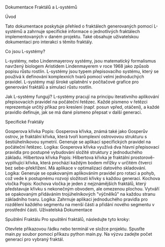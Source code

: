Dokumentace Fraktálů a L-systémů

Úvod

Tato dokumentace poskytuje přehled o fraktálech generovaných pomocí L-systémů a zahrnuje specifické informace o jednotlivých fraktálech implementovaných v daném projektu. Také obsahuje uživatelskou dokumentaci pro interakci s těmito fraktály.

Co jsou L-systémy?

L-systémy, nebo Lindenmayerovy systémy, jsou matematický formalismus navržený biologem Aristidem Lindenmayerem v roce 1968 jako způsob popisu růstu rostlin. L-systémy jsou typem přepisovacího systému, který se používá k definování komplexních tvarů pomocí velmi jednoduchých pravidel. L-systémy mají široké uplatnění v počítačové grafice pro generování fraktálů a simulaci růstu rostlin.

Jak L-systémy fungují?
L-systémy pracují na principu iterativního aplikování přepisovacích pravidel na počáteční řetězec. Každé písmeno v řetězci reprezentuje určitý příkaz pro kreslení (např. posun vpřed, otáčení), a každé pravidlo definuje, jak se má dané písmeno přepsat v další generaci.

Specifické Fraktály

Gosperova křivka
Popis: Gosperova křivka, známá také jako Gosperův ostrov, je fraktální křivka, která tvoří komplexní ostrovovou strukturu s šestiúhelníkovou symetrií. Generuje se aplikací specifických pravidel na počáteční řetězec.
Logika: Gosperova křivka využívá dva hlavní přepisovací pravidla pro postupné vybudování složité struktury z jednoduchého základu.
Hilbertova křivka
Popis: Hilbertova křivka je fraktální prostorově-vyplňující křivka, která prochází každým bodem mřížky v určitém čtverci bez sebe-překřížení. Má aplikace v optimalizaci datového skladování.
Logika: Generuje se opakovaným aplikováním pravidel pro rotaci a pohyb, což vede k postupnému rozvoji složitosti křivky s každou generací.
Kochova vločka
Popis: Kochova vločka je jeden z nejznámějších fraktálů, který představuje křivku s nekonečným obvodem, ale omezenou plochou. Vytváří se opakovaným přidáváním trojúhelníkových "výčnělků" na každou stranu základního tvaru.
Logika: Zahrnuje aplikaci jednoduchého pravidla pro rozdělení každého segmentu na menší části a přidání nového segmentu v prostřední části.
Uživatelská Dokumentace

Spuštění Fraktálu
Pro spuštění fraktálů, následujte tyto kroky:

Otevřete příkazovou řádku nebo terminál ve složce projektu.
Spusťte main.py soubor pomocí příkazu python main.py.
Na výzvu zadejte počet generací pro vybraný fraktál.
